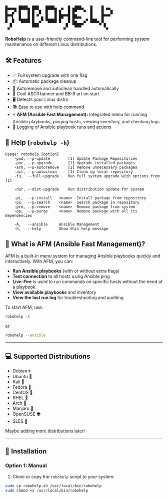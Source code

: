 
```
█▄▄▄▄ ████▄ ███   ████▄  ▄  █ ▄███▄   █    █ ▄▄
█  ▄▀ █   █ █  █  █   █ █   █ █▀   ▀  █    █   █
█▀▀▌  █   █ █ ▀ ▄ █   █ ██▀▀█ ██▄▄    █    █▀▀▀
█  █  ▀████ █  ▄▀ ▀████ █   █ █▄   ▄▀ ███▄ █
  █         ███            █  ▀███▀       ▀ █
 ▀                        ▀                  ▀
```

**RoboHelp** is a user-friendly command-line tool for performing system maintenance on different Linux distributions.



## 🛠️ Features

- ✅ Full system upgrade with one flag
- 📦 Automatic package cleanup
- 🧹 Autoremove and autoclean handled automatically
- 🎨 Cool ASCII banner and BB-8 art on start
- 🖥️ Detects your Linux distro
- 📚 Easy to use with help command
- ⚡ **AFM (Ansible Fast Management):** Integrated menu for running Ansible playbooks, pinging hosts, viewing inventory, and checking logs
- 📝 Logging of Ansible playbook runs and actions




## 📖 Help (`robohelp -h`)

```
Usage: robohelp [option]
    -pud, --p-update	    [1] Update Package Repositories
    -pur, --p-upgrade 	    [1] Upgrade installed packages
    -arm, --p-autoremove    [1] Remove unnecessary packages
    -acl, --p-autoclean	    [1] Clean up local repository
    -fu,  --full-upgrade	Run full system upgrade with options from [1]

    -dur, --dist-upgrade	Run distribution update for system

    -pi,  --p-install 	<name>	Install package from repository
    -ps,  --p-search 	<name>	Search package in repository
    -prm, --p-remove	<name>	Remove package from system
    -pp,  --p-purge		<name>	Remove package with all its dependencies

    -A,   --ansible		Ansible Management
    -h,   --help		Show this help message
```

## 🤖 What is AFM (Ansible Fast Management)?

AFM is a built-in menu system for managing Ansible playbooks quickly and interactively. With AFM, you can:

- **Run Ansible playbooks** (with or without extra flags)
- **Test connection** to all hosts using Ansible ping
- **Live-Fire** is used to run commands on specific hosts without the need of a playbook.
- **View available playbooks** and inventory
- **View the last run log** for troubleshooting and auditing

To start AFM, use:
```bash
robohelp -A
```
or
```bash
robohelp --ansible
```

---

## 💻 Supported Distributions

- Debian 🌀
- Ubuntu 🔶
- Kali 🐉
- Fedora 🎩
- CentOS 🧭
- RHEL 🧱
- Arch 🗻
- Manjaro 🌲
- OpenSUSE 👽
- SLES 🧬

Maybe adding more distributions later!

---

## 🚀 Installation

### Option 1: Manual

1. Clone or copy the `robohelp` script to your system:

```bash
sudo cp robohelp.sh /usr/local/bin/robohelp
sudo chmod +x /usr/local/bin/robohelp
```
